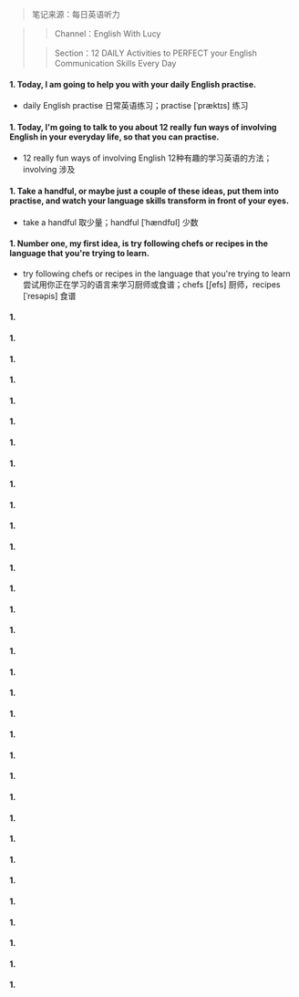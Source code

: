 > 笔记来源：每日英语听力

> > Channel：English With Lucy
>
> > Section：12 DAILY Activities to PERFECT your English Communication Skills Every Day

#### 1. Today, I am going to help you with your daily English practise.

- daily English practise 日常英语练习；practise [ˈpræktɪs] 练习

#### 1. Today, I'm going to talk to you about 12 really fun ways of involving English in your everyday life, so that you can practise.

- 12 really fun ways of involving English 12种有趣的学习英语的方法；involving 涉及

#### 1. Take a handful, or maybe just a couple of these ideas, put them into practise, and watch your language skills transform in front of your eyes.

- take a handful 取少量；handful [ˈhændfʊl] 少数

#### 1. Number one, my first idea, is try following chefs or recipes in the language that you're trying to learn.

- try following chefs or recipes in the language that you're trying to learn 尝试用你正在学习的语言来学习厨师或食谱；chefs [ʃefs] 厨师，recipes [ˈresəpis] 食谱

#### 1.

#### 1.

#### 1.

#### 1.

#### 1.

#### 1.

#### 1.

#### 1.

#### 1.

#### 1.

#### 1.

#### 1.

#### 1.

#### 1.

#### 1.

#### 1.

#### 1.

#### 1.

#### 1.

#### 1.

#### 1.

#### 1.

#### 1.

#### 1.

#### 1.

#### 1.

#### 1.

#### 1.

#### 1.

#### 1.

#### 1.

#### 1.

#### 1.